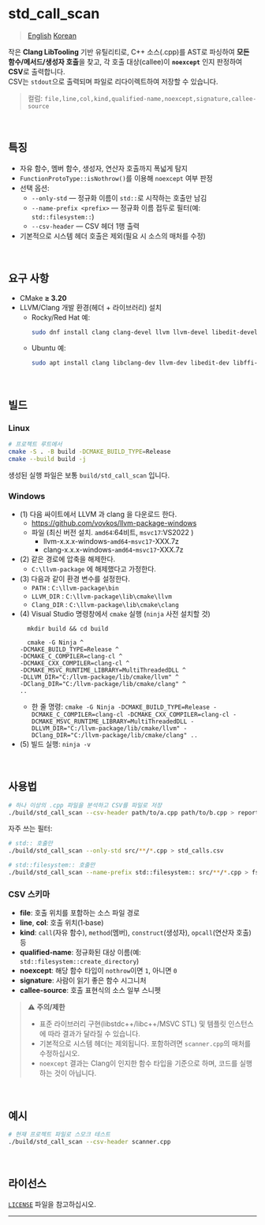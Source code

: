 # std_call_scan

> [English](README.md) [Korean](README.ko.md) 

작은 **Clang LibTooling** 기반 유틸리티로, C++ 소스(.cpp)를 AST로 파싱하여 **모든 함수/메서드/생성자 호출**을 찾고, 각 호출 대상(callee)이 **`noexcept`** 인지 판정하여 **CSV**로 출력합니다.  
CSV는 `stdout`으로 출력되며 파일로 리다이렉트하여 저장할 수 있습니다.

> 컬럼: `file,line,col,kind,qualified-name,noexcept,signature,callee-source`

<br />

## 특징

- 자유 함수, 멤버 함수, 생성자, 연산자 호출까지 폭넓게 탐지
- `FunctionProtoType::isNothrow()`를 이용해 `noexcept` 여부 판정
- 선택 옵션:
  - `--only-std` — 정규화 이름이 `std::`로 시작하는 호출만 남김
  - `--name-prefix <prefix>` — 정규화 이름 접두로 필터(예: `std::filesystem::`)
  - `--csv-header` — CSV 헤더 1행 출력
- 기본적으로 시스템 헤더 호출은 제외(필요 시 소스의 매처를 수정)

<br />

## 요구 사항

- CMake **≥ 3.20**
- LLVM/Clang 개발 환경(헤더 + 라이브러리) 설치
  - Rocky/Red Hat 예:
    ```bash
    sudo dnf install clang clang-devel llvm llvm-devel libedit-devel libffi-devel libxml2-devel zlib-devel libzstd-devel
    ```
  - Ubuntu 예:
    ```bash
    sudo apt install clang libclang-dev llvm-dev libedit-dev libffi-dev libxml2-dev zlib1g-dev libzstd-dev
    ```

<br />

## 빌드

### Linux

```bash
# 프로젝트 루트에서
cmake -S . -B build -DCMAKE_BUILD_TYPE=Release
cmake --build build -j
```

생성된 실행 파일은 보통 `build/std_call_scan` 입니다.

### Windows

- (1) 다음 싸이트에서 LLVM 과 clang 을 다운로드 한다.
   - https://github.com/vovkos/llvm-package-windows
   - 파일 (최신 버전 설치. `amd64`:64비트, `msvc17`:VS2022 )
      - llvm-x.x.x-windows-`amd64`-`msvc17`-XXX.7z
      - clang-x.x.x-windows-`amd64`-`msvc17`-XXX.7z
- (2) 같은 경로에 압축을 해제한다.
   - `C:\llvm-package` 에 해제했다고 가정한다. 
- (3) 다음과 같이 환경 변수를 설정한다.
   - `PATH` : `C:\llvm-package\bin` 
   - `LLVM_DIR` : `C:\llvm-package\lib\cmake\llvm`
   - `Clang_DIR` : `C:\llvm-package\lib\cmake\clang`
- (4) Visual Studio 명령창에서 `cmake` 실행 (`ninja` 사전 설치할 것)
  ```
    mkdir build && cd build
  
    cmake -G Ninja ^
  -DCMAKE_BUILD_TYPE=Release ^
  -DCMAKE_C_COMPILER=clang-cl ^
  -DCMAKE_CXX_COMPILER=clang-cl ^
  -DCMAKE_MSVC_RUNTIME_LIBRARY=MultiThreadedDLL ^
  -DLLVM_DIR="C:/llvm-package/lib/cmake/llvm" ^
  -DClang_DIR="C:/llvm-package/lib/cmake/clang" ^
  ..
  ```
   - 한 줄 명령: 
   `cmake -G Ninja -DCMAKE_BUILD_TYPE=Release -DCMAKE_C_COMPILER=clang-cl -DCMAKE_CXX_COMPILER=clang-cl -DCMAKE_MSVC_RUNTIME_LIBRARY=MultiThreadedDLL -DLLVM_DIR="C:/llvm-package/lib/cmake/llvm" -DClang_DIR="C:/llvm-package/lib/cmake/clang" ..`
- (5) 빌드 실행: `ninja -v`
 


<br />

## 사용법

```bash
# 하나 이상의 .cpp 파일을 분석하고 CSV를 파일로 저장
./build/std_call_scan --csv-header path/to/a.cpp path/to/b.cpp > report.csv
```

자주 쓰는 필터:

```bash
# std:: 호출만
./build/std_call_scan --only-std src/**/*.cpp > std_calls.csv

# std::filesystem:: 호출만
./build/std_call_scan --name-prefix std::filesystem:: src/**/*.cpp > fs_calls.csv
```

### CSV 스키마

- **file**: 호출 위치를 포함하는 소스 파일 경로
- **line**, **col**: 호출 위치(1‑base)
- **kind**: `call`(자유 함수), `method`(멤버), `construct`(생성자), `opcall`(연산자 호출) 등
- **qualified-name**: 정규화된 대상 이름(예: `std::filesystem::create_directory`)
- **noexcept**: 해당 함수 타입이 `nothrow`이면 `1`, 아니면 `0`
- **signature**: 사람이 읽기 좋은 함수 시그니처
- **callee-source**: 호출 표현식의 소스 일부 스니펫

> ⚠️ **주의/제한**
>
> - 표준 라이브러리 구현(libstdc++/libc++/MSVC STL) 및 템플릿 인스턴스에 따라 결과가 달라질 수 있습니다.
> - 기본적으로 시스템 헤더는 제외됩니다. 포함하려면 `scanner.cpp`의 매처를 수정하십시오.
> - `noexcept` 결과는 Clang이 인지한 함수 타입을 기준으로 하며, 코드를 실행하는 것이 아닙니다.

<br />

## 예시

```bash
# 현재 프로젝트 파일로 스모크 테스트
./build/std_call_scan --csv-header scanner.cpp
```

<br />

## 라이선스

[`LICENSE`](LICENSE) 파일을 참고하십시오.

---


